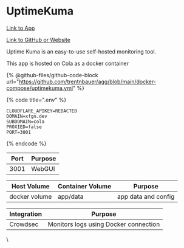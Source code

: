 # UptimeKuma

[Link to App](https://kuma-vps.xfgn.dev)

[Link to GitHub or Website](https://github.com/louislam/uptime-kuma)

Uptime Kuma is an easy-to-use self-hosted monitoring tool.

This app is hosted on Cola as a docker container

{% @github-files/github-code-block url="https://github.com/trentnbauer/agg/blob/main/docker-compose/uptimekuma.yml" %}

{% code title=".env" %}
```
CLOUDFLARE_APIKEY=REDACTED
DOMAIN=xfgn.dev
SUBDOMAIN=cola
PROXIED=false
PORT=3001
```
{% endcode %}

| Port | Purpose |
| ---- | ------- |
| 3001 | WebGUI  |

| Host Volume   | Container Volume | Purpose             |
| ------------- | ---------------- | ------------------- |
| docker volume | app/data         | app data and config |

| Integration | Purpose                               |
| ----------- | ------------------------------------- |
| Crowdsec    | Monitors logs using Docker connection |

\
